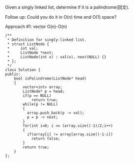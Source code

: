 Given a singly linked list, determine if it is a palindrome(回文).

Follow up:
Could you do it in O(n) time and O(1) space?

Approach #1: vector O(n)-O(n)
```
/**
 * Definition for singly-linked list.
 * struct ListNode {
 *     int val;
 *     ListNode *next;
 *     ListNode(int x) : val(x), next(NULL) {}
 * };
 */
class Solution {
public:
    bool isPalindrome(ListNode* head) 
    {
        vector<int> array;
        ListNode* p = head;
        if(p == NULL)
            return true;
        while(p != NULL)
        {
          array.push_back(p -> val);
          p = p -> next;
        }
        for(int i=0; i <= (array.size()-1)/2;i++)
        {
          if(array[i] != array[array.size()-1-i])
            return false;
        }
        return true;
    }
};
```